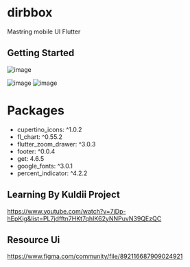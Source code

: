 # dirbbox

Mastring mobile UI Flutter

## Getting Started


![image](https://user-images.githubusercontent.com/101172887/196013464-522729a3-93a0-4bc9-b39a-289c24df6673.png)

![image](https://user-images.githubusercontent.com/101172887/196014363-2e41604f-a8f8-4ddf-91b5-3ff1a0f77df8.png)  ![image](https://user-images.githubusercontent.com/101172887/196014373-d247c43f-20ef-4d73-a0cf-955db9bbddb0.png)





# Packages
- cupertino_icons: ^1.0.2
- fl_chart: ^0.55.2
- flutter_zoom_drawer: ^3.0.3
- footer: ^0.0.4
- get: 4.6.5
- google_fonts: ^3.0.1
- percent_indicator: ^4.2.2

## Learning By Kuldii Project
https://www.youtube.com/watch?v=7jDp-hEpKig&list=PL7jdfftn7HKt7qhIK62yNNPuvN39QEzQC

## Resource Ui
https://www.figma.com/community/file/892116687909024921
